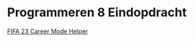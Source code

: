 # Programmeren 8 Eindopdracht
<a href="https://aiddei.github.io/prog8_week9_fifa23/">FIFA 23 Career Mode Helper</a>
